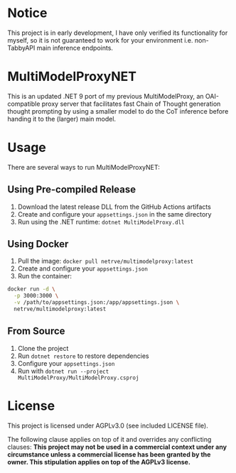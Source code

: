 # Notice

This project is in early development, I have only verified its functionality for myself, so it is not guaranteed to work for your environment i.e. non-TabbyAPI main inference endpoints.

# MultiModelProxyNET

This is an updated .NET 9 port of my previous MultiModelProxy, an OAI-compatible proxy server that facilitates fast Chain of Thought generation thought prompting by using a smaller model to do the CoT inference before handing it to the (larger) main model.

# Usage

There are several ways to run MultiModelProxyNET:

## Using Pre-compiled Release

1. Download the latest release DLL from the GitHub Actions artifacts
2. Create and configure your `appsettings.json` in the same directory
3. Run using the .NET runtime: `dotnet MultiModelProxy.dll`

## Using Docker

1. Pull the image: `docker pull netrve/multimodelproxy:latest`
2. Create and configure your `appsettings.json`
3. Run the container:

```bash
docker run -d \
  -p 3000:3000 \
  -v /path/to/appsettings.json:/app/appsettings.json \
  netrve/multimodelproxy:latest
```

## From Source

1. Clone the project
2. Run `dotnet restore` to restore dependencies
3. Configure your `appsettings.json`
4. Run with `dotnet run --project MultiModelProxy/MultiModelProxy.csproj`

# License

This project is licensed under AGPLv3.0 (see included LICENSE file). 

The following clause applies on top of it and overrides any conflicting clauses: **This project may not be used in a commercial context under any circumstance unless a commercial license has been granted by the owner. This stipulation applies on top of the
AGPLv3 license.**
